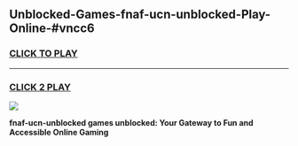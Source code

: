 
## Unblocked-Games-fnaf-ucn-unblocked-Play-Online-#vncc6
<h3>
<a href="https://premium.freeplayer.one?title=fnaf-ucn-unblocked&ref=27F">CLICK TO PLAY</a></h3>
<hr>

<h3>
<a href="https://premium.freeplayer.one?title=fnaf-ucn-unblocked&ref=27F">CLICK 2 PLAY</a>
  
</h3>

<a href="https://premium.freeplayer.one?title=fnaf-ucn-unblocked&ref=27F"><img src="https://clearcache.store/games.png"></a>


**fnaf-ucn-unblocked games unblocked: Your Gateway to Fun and Accessible Online Gaming**

